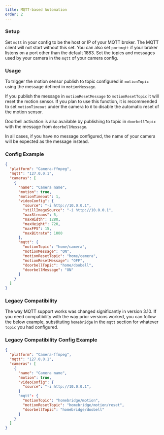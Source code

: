 ```yaml
---
title: MQTT-based Automation
order: 2
---
```

### Setup

Set `mqtt` in your config to be the host or IP of your MQTT broker. The MQTT client will not start without this set. You can also set `portmqtt` if your broker listens on a port other than the default 1883. Set the topics and messages used by your camera in the `mqtt` of your camera config.

### Usage

To trigger the motion sensor publish to topic configured in `motionTopic` using the message defined in `motionMessage`.

If you publish the message in `motionResetMessage` to `motionResetTopic` it will reset the motion sensor. If you plan to use this function, it is recommended to set `motionTimeout` under the camera to `0` to disable the automatic reset of the motion sensor.

Doorbell activation is also available by publishing to topic in `doorbellTopic` with the message from `doorbellMessage`.

In all cases, if you have no message configured, the name of your camera will be expected as the message instead.

### Config Example

```json
{
  "platform": "Camera-ffmpeg",
  "mqtt": "127.0.0.1",
  "cameras": [
    {
      "name": "Camera name",
      "motion": true,
      "motionTimeout": 1,
      "videoConfig": {
        "source": "-i http://10.0.0.1",
        "stillImageSource": "-i http://10.0.0.1",
        "maxStreams": 5,
        "maxWidth": 1280,
        "maxHeight": 720,
        "maxFPS": 15,
        "maxBitrate": 1000
      },
      "mqtt": {
        "motionTopic": "home/camera",
        "motionMessage": "ON",
        "motionResetTopic": "home/camera",
        "motionResetMessage": "OFF",
        "doorbellTopic": "home/doobell",
        "doorbellMessage": "ON"
      }
    }
  ]
}
```

### Legacy Compatibility

The way MQTT support works was changed significantly in version 3.10. If you need compatibility with the way prior versions worked, you can follow the below example, substituting `homebridge` in the `mqtt` section for whatever `topic` you had configured.

### Legacy Compatibility Config Example

```json
{
  "platform": "Camera-ffmpeg",
  "mqtt": "127.0.0.1",
  "cameras": [
    {
      "name": "Camera name",
      "motion": true,
      "videoConfig": {
        "source": "-i http://10.0.0.1",
      }
      "mqtt": {
        "motionTopic": "homebridge/motion",
        "motionResetTopic": "homebridge/motion/reset",
        "doorbellTopic": "homebridge/doobell"
      }
    }
  ]
}
```
